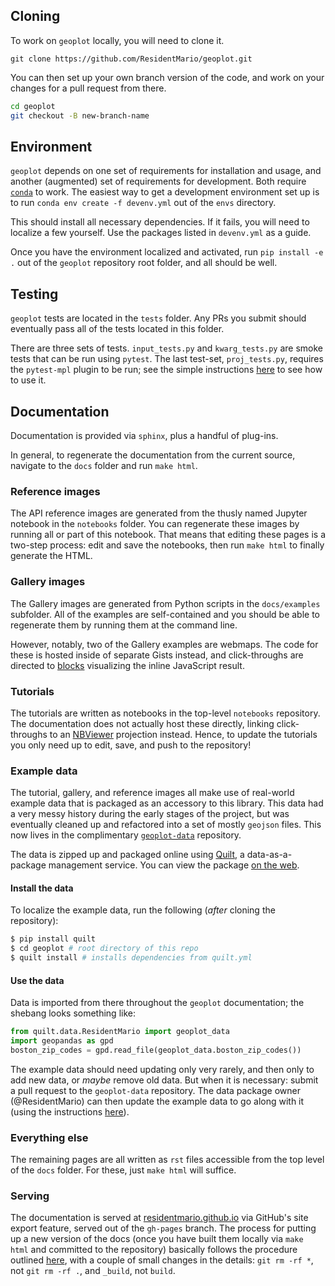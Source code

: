 ## Cloning

To work on `geoplot` locally, you will need to clone it.

```git
git clone https://github.com/ResidentMario/geoplot.git
```

You can then set up your own branch version of the code, and work on your changes for a pull request from there.

```bash
cd geoplot
git checkout -B new-branch-name
```

## Environment

`geoplot` depends on one set of requirements for installation and usage, and another (augmented) set of requirements for development. Both require [`conda`](https://conda.io/) to work. The easiest way to get a development environment set up is to run `conda env create -f devenv.yml` out of the `envs` directory.

This should install all necessary dependencies. If it fails, you will need to localize a few yourself. Use the packages listed in `devenv.yml` as a guide.

Once you have the environment localized and activated, run `pip install -e .` out of the `geoplot` repository root folder, and all should be well.

## Testing

`geoplot` tests are located in the `tests` folder. Any PRs you submit should eventually pass all of the tests located in this folder.

There are three sets of tests. `input_tests.py` and `kwarg_tests.py` are smoke tests that can be run using `pytest`. The last test-set, `proj_tests.py`, requires the `pytest-mpl` plugin to be run; see the simple instructions [here](https://github.com/matplotlib/pytest-mpl#using) to see how to use it.

## Documentation

Documentation is provided via `sphinx`, plus a handful of plug-ins.

In general, to regenerate the documentation from the current source, navigate to the `docs` folder and run `make html`.

### Reference images

The API reference images are generated from the thusly named Jupyter notebook in the `notebooks` folder. You can regenerate these images by running all or part of this notebook. That means that editing these pages is a two-step process: edit and save the notebooks, then run `make html` to finally generate the HTML.

### Gallery images

The Gallery images are generated from Python scripts in the `docs/examples` subfolder. All of the examples are self-contained and you should be able to regenerate them by running them at the command line.

However, notably, two of the Gallery examples are webmaps. The code for these is hosted inside of separate Gists instead, and click-throughs are directed to [blocks](http://bl.ocks.org/) visualizing the inline JavaScript result.

### Tutorials

The tutorials are written as notebooks in the top-level `notebooks` repository. The documentation does not actually host these directly, linking click-throughs to an [NBViewer](http://nbviewer.jupyter.org/) projection instead. Hence, to update the tutorials you only need up to edit, save, and push to the repository!

### Example data

The tutorial, gallery, and reference images all make use of real-world example data that is packaged as an accessory to this library. This data had a very messy history during the early stages of the project, but was eventually cleaned up and refactored into a set of mostly `geojson` files. This now lives in the complimentary [`geoplot-data`](https://github.com/ResidentMario/geoplot-data) repository.

The data is zipped up and packaged online using [Quilt](https://quiltdata.com/package/ResidentMario/geoplot_data), a data-as-a-package management service. You can view the package [on the web](https://quiltdata.com/package/ResidentMario/geoplot_data).

#### Install the data

To localize the example data, run the following (*after* cloning the repository):

```sh
$ pip install quilt
$ cd geoplot # root directory of this repo
$ quilt install # installs dependencies from quilt.yml
```

#### Use the data

Data is imported from there throughout the `geoplot` documentation; the shebang looks something like:

```python
from quilt.data.ResidentMario import geoplot_data
import geopandas as gpd
boston_zip_codes = gpd.read_file(geoplot_data.boston_zip_codes())
```

The example data should need updating only very rarely, and then only to add new data, or *maybe* remove old data. But when it is necessary: submit a pull request to the `geoplot-data` repository. The data package owner (@ResidentMario) can then update the example data to go along with it (using the instructions [here](https://docs.quiltdata.com/)).

### Everything else

The remaining pages are all written as `rst` files accessible from the top level of the `docs` folder. For these, just `make html` will suffice.

### Serving

The documentation is served at [residentmario.github.io](https://residentmario.github.io/geoplot/index.html) via GitHub's site export feature, served out of the `gh-pages` branch. The process for putting up a new version of the docs (once you have built them locally via `make html` and committed to the repository) basically follows the procedure outlined [here](http://www.willmcginnis.com/2016/02/29/automating-documentation-workflow-with-sphinx-and-github-pages/), with a couple of small changes in the details: `git rm -rf *`, not `git rm -rf .`, and `_build`, not `build`.
